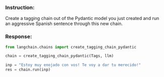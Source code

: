 ### Instruction:
Create a tagging chain out of the Pydantic model you just created and run an aggressive Spanish sentence through this new chain.

### Response:
```python
from langchain.chains import create_tagging_chain_pydantic

chain = create_tagging_chain_pydantic(Tags, llm)

inp = "Estoy muy enojado con vos! Te voy a dar tu merecido!"
res = chain.run(inp)
```
